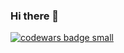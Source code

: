 ### Hi there 👋

  <a target="_blank" href="https://www.codewars.com/r/C6HkBg"><img src="https://www.codewars.com/users/zachinjapan/badges/small" alt="codewars badge small" /></a>
